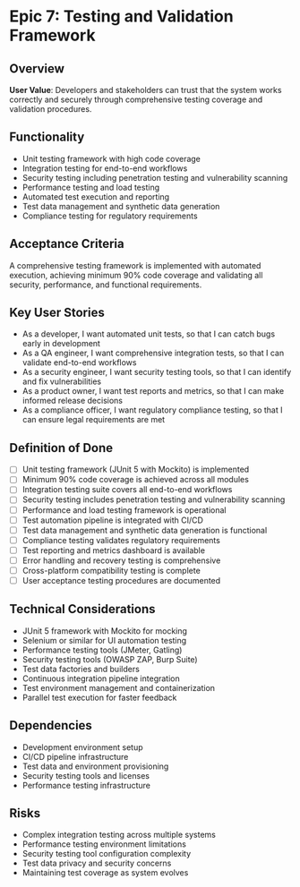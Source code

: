 # Epic 7: Testing and Validation Framework

## Overview
**User Value**: Developers and stakeholders can trust that the system works correctly and securely through comprehensive testing coverage and validation procedures.

## Functionality
- Unit testing framework with high code coverage
- Integration testing for end-to-end workflows
- Security testing including penetration testing and vulnerability scanning
- Performance testing and load testing
- Automated test execution and reporting
- Test data management and synthetic data generation
- Compliance testing for regulatory requirements

## Acceptance Criteria
A comprehensive testing framework is implemented with automated execution, achieving minimum 90% code coverage and validating all security, performance, and functional requirements.

## Key User Stories
- As a developer, I want automated unit tests, so that I can catch bugs early in development
- As a QA engineer, I want comprehensive integration tests, so that I can validate end-to-end workflows
- As a security engineer, I want security testing tools, so that I can identify and fix vulnerabilities
- As a product owner, I want test reports and metrics, so that I can make informed release decisions
- As a compliance officer, I want regulatory compliance testing, so that I can ensure legal requirements are met

## Definition of Done
- [ ] Unit testing framework (JUnit 5 with Mockito) is implemented
- [ ] Minimum 90% code coverage is achieved across all modules
- [ ] Integration testing suite covers all end-to-end workflows
- [ ] Security testing includes penetration testing and vulnerability scanning
- [ ] Performance and load testing framework is operational
- [ ] Test automation pipeline is integrated with CI/CD
- [ ] Test data management and synthetic data generation is functional
- [ ] Compliance testing validates regulatory requirements
- [ ] Test reporting and metrics dashboard is available
- [ ] Error handling and recovery testing is comprehensive
- [ ] Cross-platform compatibility testing is complete
- [ ] User acceptance testing procedures are documented

## Technical Considerations
- JUnit 5 framework with Mockito for mocking
- Selenium or similar for UI automation testing
- Performance testing tools (JMeter, Gatling)
- Security testing tools (OWASP ZAP, Burp Suite)
- Test data factories and builders
- Continuous integration pipeline integration
- Test environment management and containerization
- Parallel test execution for faster feedback

## Dependencies
- Development environment setup
- CI/CD pipeline infrastructure
- Test data and environment provisioning
- Security testing tools and licenses
- Performance testing infrastructure

## Risks
- Complex integration testing across multiple systems
- Performance testing environment limitations
- Security testing tool configuration complexity
- Test data privacy and security concerns
- Maintaining test coverage as system evolves